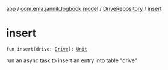 [app](../../index.md) / [com.ema.jannik.logbook.model](../index.md) / [DriveRepository](index.md) / [insert](./insert.md)

# insert

`fun insert(drive: `[`Drive`](../../com.ema.jannik.logbook.model.database/-drive/index.md)`): `[`Unit`](https://kotlinlang.org/api/latest/jvm/stdlib/kotlin/-unit/index.html)

run an async task to insert an  entry into table "drive"

